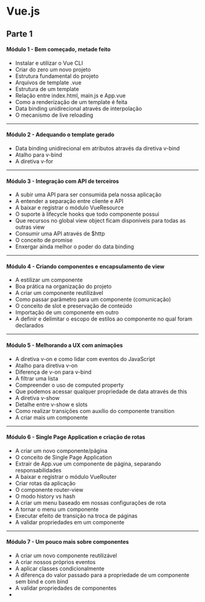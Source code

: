 # Vue.js

## Parte 1

#### Módulo 1 - Bem começado, metade feito
* Instalar e utilizar o Vue CLI
* Criar do zero um novo projeto
* Estrutura fundamental do projeto
* Arquivos de template .vue
* Estrutura de um template
* Relação entre index.html, main.js e App.vue
* Como a renderização de um template é feita
* Data binding unidirecional através de interpolação
* O mecanismo de live reloading

---

#### Módulo 2 - Adequando o template gerado
* Data binding unidirecional em atributos através da diretiva v-bind
* Atalho para v-bind
* A diretiva v-for

---

#### Módulo 3 - Integração com API de terceiros
* A subir uma API para ser consumida pela nossa aplicação
* A entender a separação entre cliente e API
* A baixar e registrar o módulo VueResource
* O suporte à lifecycle hooks que todo componente possui
* Que recursos no global view object ficam disponíveis para todas as outras view
* Consumir uma API através de $http
* O conceito de promise
* Enxergar ainda melhor o poder do data binding

---

#### Módulo 4 - Criando componentes e encapsulamento de view
* A estilizar um componente
* Boa prática na organização do projeto
* A criar um componente reutilizável
* Como passar parâmetro para um componente (comunicação)
* O conceito de slot e preservação de conteúdo
* Importação de um componente em outro
* A definir e delimitar o escopo de estilos ao componente no qual foram declarados

---

#### Módulo 5 - Melhorando a UX com animações
* A diretiva v-on e como lidar com eventos do JavaScript
* Atalho para diretiva v-on
* Diferença de v-on para v-bind
* A filtrar uma lista
* Compreender o uso de computed property
* Que podemos acessar qualquer propriedade de data através de this
* A diretiva v-show
* Detalhe entre v-show e slots
* Como realizar transições com auxílio do componente transition
* A criar mais um componente

---

#### Módulo 6 - Single Page Application e criação de rotas
* A criar um novo componente/página
* O conceito de Single Page Application
* Extrair de App.vue um componente de página, separando responsabilidades
* A baixar e registrar o módulo VueRouter
* Criar rotas da aplicação
* O componente router-view
* O modo history vs hash
* A criar um menu baseado em nossas configurações de rota
* A tornar o menu um componente
* Executar efeito de transição na troca de páginas
* A validar propriedades em um componente

---

#### Módulo 7 - Um pouco mais sobre componentes
* A criar um novo componente reutilizável
* A criar nossos próprios eventos
* A aplicar classes condicionalmente
* A diferença do valor passado para a propriedade de um componente sem bind e com bind
* A validar propriedades de componentes
* 